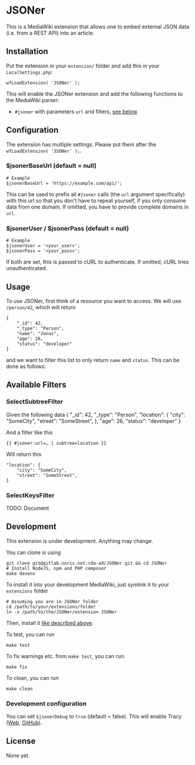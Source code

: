 # JSONer

This is a MediaWiki extension that allows one to embed external JSON data (i.e. from
a REST API) into an article.

## Installation

Put the extension in your `extension/` folder and add this in your `LocalSettings.php`:

    wfLoadExtension( 'JSONer' );

This will enable the JSONer extension and add the following functions to the MediaWiki parser:

* `#jsoner` with parameters `url` and filters, [see below](#available-filters).

## Configuration

The extension has multiple settings. Please put them after the `wfLoadExtension( 'JSONer' );`. 

### $jsonerBaseUrl (default = null)

    # Example
    $jsonerBaseUrl = 'https://example.com/api/';

This can be used to prefix all `#jsoner` calls (the `url` argument specifically) with this url
so that you don't have to repeat yourself, if you only consume data from one domain. If omitted,
you have to provide complete domains in `url`.

### $jsonerUser / $jsonerPass (default = null)

    # Example
    $jsonerUser = '<your_user>';
    $jsonerPass = '<your_pass>';

If both are set, this is passed to cURL to authenticate. If omitted, cURL tries unauthenticated.

## Usage

To use JSONer, first think of a resource you want to access. We will use `/person/42`, which
will return

    {
        "_id": 42,
        "_type": "Person",
        "name": "Jonas",
        "age": 26,
        "status": "developer"
    }
    
and we want to filter this list to only return `name` and `status`. This can be done as follows:

## Available Filters

### SelectSubtreeFilter

Given the following data
    {
        "_id": 42,
        "_type": "Person",
        "location": {
            "city": "SomeCity",
            "street": "SomeStreet",
        },
        "age": 26,
        "status": "developer"
    }
    
And a filter like this

    {{ #jsoner:url=… | subtree=location }}
    
Will return this

    "location": {
        "city": "SomeCity",
        "street": "SomeStreet",
    }

### SelectKeysFilter

TODO: Document


## Development

This extension is under development. Anything may change.

You can clone is using

    git clone git@gitlab.noris.net:cda-ad/JSONer.git && cd JSONer
    # Install NodeJS, npm and PHP composer
    make devenv
    
To install it into your development MediaWiki, just symlink it to your `extensions` folder

    # Assuming you are in JSONer folder
    cd /path/to/your/extensions/folder
    ln -s /path/to/the/JSONer/extension JSONer
    
Then, install it [like described above](#installation).

To test, you can run

    make test
    
To fix warnings etc. from `make test`, you can run:

    make fix
    
To clean, you can run
    
    make clean

### Development configuration
You can set `$jsonerDebug` to `true` (default = false). This will enable Tracy
([Web](https://tracy.nette.org/), [GitHub](https://github.com/nette/tracy)).

## License
None yet.
